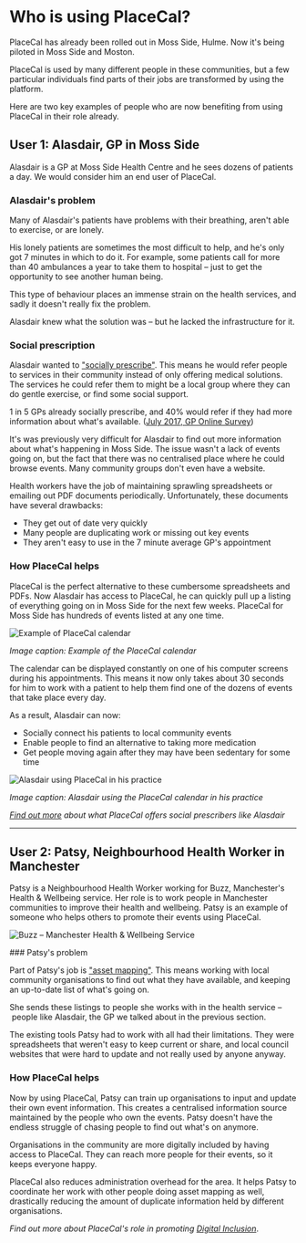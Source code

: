 # Who is using PlaceCal?

PlaceCal has already been rolled out in Moss Side, Hulme. Now it's being piloted in Moss Side and Moston.

PlaceCal is used by many different people in these communities, but a few particular individuals find parts of their jobs are transformed by using the platform.

Here are two key examples of people who are now benefiting from using PlaceCal in their role already.

## User 1: Alasdair, GP in Moss Side

Alasdair is a GP at Moss Side Health Centre and he sees dozens of patients a day. We would consider him an end user of PlaceCal.

### Alasdair's problem

Many of Alasdair's patients have problems with their breathing, aren't able to exercise, or are lonely.

His lonely patients are sometimes the most difficult to help, and he's only got 7 minutes in which to do it. For example, some patients call for more than 40 ambulances a year to take them to hospital – just to get the opportunity to see another human being.

This type of behaviour places an immense strain on the health services, and sadly it doesn't really fix the problem.

Alasdair knew what the solution was – but he lacked the infrastructure for it.

### Social prescription

Alasdair wanted to ["socially prescribe"](https://www.england.nhs.uk/personalised-health-and-care/social-prescribing/). This means he would refer people to services in their community instead of only offering medical solutions. The services he could refer them to might be a local group where they can do gentle exercise, or find some social support.

1 in 5 GPs already socially prescribe, and 40% would refer if they had more information about what's available. ([July 2017, GP Online Survey](https://www.england.nhs.uk/personalised-health-and-care/social-prescribing/))

It's was previously very difficult for Alasdair to find out more information about what's happening in Moss Side. The issue wasn't a lack of events going on, but the fact that there was no centralised place where he could browse events. Many community groups don't even have a website.

Health workers have the job of maintaining sprawling spreadsheets or emailing out PDF documents periodically. Unfortunately, these documents have several drawbacks:

* They get out of date very quickly
* Many people are duplicating work or missing out key events
* They aren't easy to use in the 7 minute average GP's appointment

### How PlaceCal helps

PlaceCal is the perfect alternative to these cumbersome spreadsheets and PDFs. Now Alasdair has access to PlaceCal, he can  quickly pull up a listing of everything going on in Moss Side for the next few weeks. PlaceCal for Moss Side has hundreds of events listed at any one time.

![Example of PlaceCal calendar](https://raw.githubusercontent.com/geeksforsocialchange/PlaceCal-Handbook/master/assets/placecal-sample-events-page.png)

_Image caption: Example of the PlaceCal calendar_

The calendar can be displayed constantly on one of his computer screens during his appointments. This means it now only takes about 30 seconds for him to work with a patient to help them find one of the dozens of events that take place every day.

As a result, Alasdair can now:
* Socially connect his patients to local community events
* Enable people to find an alternative to taking more medication
* Get people moving again after they may have been sedentary for some time

![Alasdair using PlaceCal in his practice](https://raw.githubusercontent.com/geeksforsocialchange/PlaceCal-Handbook/master/assets/alasdair-local-gp-moss-side.jpeg)

_Image caption: Alasdair using the PlaceCal calendar in his practice_

[_Find out more_](/introduction/benefits.md) _about what PlaceCal offers social prescribers like Alasdair_

------

## User 2: Patsy, Neighbourhood Health Worker in Manchester

Patsy is a Neighbourhood Health Worker working for Buzz, Manchester's Health & Wellbeing service. Her role is to work people in Manchester communities to improve their health and wellbeing. Patsy is an example of someone who helps others to promote their events using PlaceCal.

![Buzz – Manchester Health & Wellbeing Service](https://raw.githubusercontent.com/geeksforsocialchange/PlaceCal-Handbook/master/assets/buzz-logo.png)

### Patsy's problem

Part of Patsy's job is ["asset mapping"](http://www.brighterfuturestogether.co.uk/brighter-futures-together-toolkit/map-assets-in-your-community/). This means working with local community organisations to find out what they have available, and keeping an up-to-date list of what's going on.

She sends these listings to people she works with in the health service – people like Alasdair, the GP we talked about in the previous section.

The existing tools Patsy had to work with all had their limitations. They were spreadsheets that weren't easy to keep current or share, and local council websites that were hard to update and not really used by anyone anyway.

### How PlaceCal helps

Now by using PlaceCal, Patsy can train up organisations to input and update their own event information. This creates a centralised information source maintained by the people who own the events. Patsy doesn't have the endless struggle of chasing people to find out what's on anymore.

Organisations in the community are more digitally included by having access to PlaceCal. They can reach more people for their events, so it keeps everyone happy.

PlaceCal also reduces administration overhead for the area. It helps Patsy to coordinate her work with other people doing asset mapping as well, drastically reducing the amount of duplicate information held by different organisations.

_Find out more about PlaceCal's role in promoting_ [_Digital Inclusion_](/commissioners/digital-inclusion.md).
